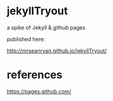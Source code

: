 # jekyllTryout
a spike of Jekyll &amp; github pages

published here:

http://mrseanryan.github.io/jekyllTryout/

references
==========
https://pages.github.com/

